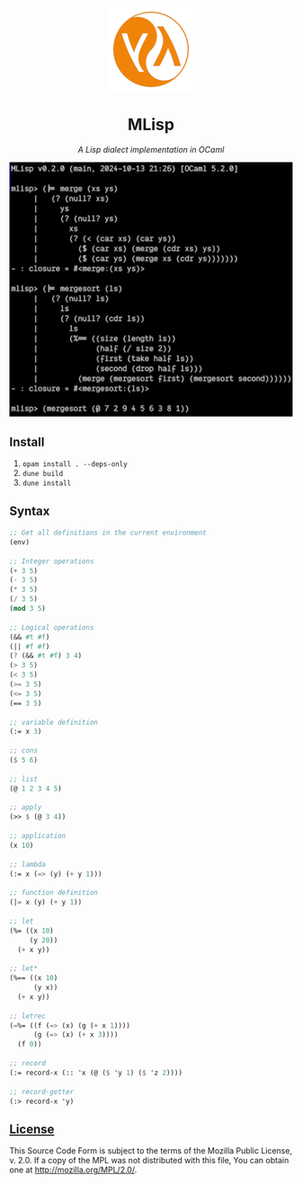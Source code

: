 <div align="center">

![.github/logo.png](.github/logo.png)

# MLisp

*A Lisp dialect implementation in OCaml*

</div>

![./demo](.github/demo.png)

## Install

1. `opam install . --deps-only`
2. `dune build`
3. `dune install`

## Syntax
```scheme
;; Get all definitions in the current environment
(env)

;; Integer operations
(+ 3 5)
(- 3 5)
(* 3 5)
(/ 3 5)
(mod 3 5)

;; Logical operations
(&& #t #f)
(|| #f #f)
(? (&& #t #f) 3 4)
(> 3 5)
(< 3 5)
(>= 3 5)
(<= 3 5)
(== 3 5)

;; variable definition
(:= x 3)

;; cons
($ 5 6)

;; list
(@ 1 2 3 4 5)

;; apply
(>> $ (@ 3 4))

;; application
(x 10)

;; lambda
(:= x (=> (y) (+ y 1)))

;; function definition
(|= x (y) (+ y 1))

;; let
(%= ((x 10)
     (y 20))
  (+ x y))

;; let*
(%== ((x 10)
      (y x))
  (+ x y))

;; letrec
(=%= ((f (=> (x) (g (+ x 1))))
      (g (=> (x) (+ x 3))))
  (f 0))

;; record
(:= record-x (:: 'x (@ ($ 'y 1) ($ 'z 2))))

;; record-getter
(:> record-x 'y)
```

## [License](./LICENSE)
This Source Code Form is subject to the terms of the
Mozilla Public License, v. 2.0. If a copy of the MPL was not distributed
with this file, You can obtain one at http://mozilla.org/MPL/2.0/.